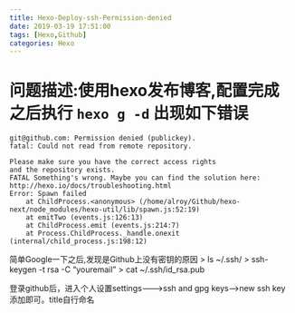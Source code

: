 ```yaml
---
title: Hexo-Deploy-ssh-Permission-denied
date: 2019-03-19 17:51:00
tags: [Hexo,Github]
categories: Hexo
---
```


# 问题描述:使用hexo发布博客,配置完成之后执行 `hexo g -d` 出现如下错误
```
git@github.com: Permission denied (publickey).
fatal: Could not read from remote repository.

Please make sure you have the correct access rights
and the repository exists.
FATAL Something's wrong. Maybe you can find the solution here: http://hexo.io/docs/troubleshooting.html
Error: Spawn failed
    at ChildProcess.<anonymous> (/home/alroy/Github/hexo-next/node_modules/hexo-util/lib/spawn.js:52:19)
    at emitTwo (events.js:126:13)
    at ChildProcess.emit (events.js:214:7)
    at Process.ChildProcess._handle.onexit (internal/child_process.js:198:12)
```

简单Google一下之后,发现是Github上没有密钥的原因
\> ls ~/.ssh/
\> ssh-keygen -t rsa -C “youremail”
\> cat ~/.ssh/id\_rsa.pub

登录github后，进入个人设置settings---\>ssh and gpg keys--\>new ssh key 添加即可。title自行命名
